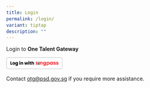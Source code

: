 ```yaml
---
title: Login
permalink: /login/
variant: tiptap
description: ""
---
```

<p>Login to <strong>One Talent Gateway</strong>
</p><a class="isomer-image-wrapper" href="ABC"><img style="width: 30%;" height="auto" width="100%" alt="" src="/images/SP.png"></a>
<p>Contact <a href="mailto:otg@psd.gov.sg" rel="noopener noreferrer nofollow" target="_blank">otg@psd.gov.sg</a> if
you require more assistance.</p>